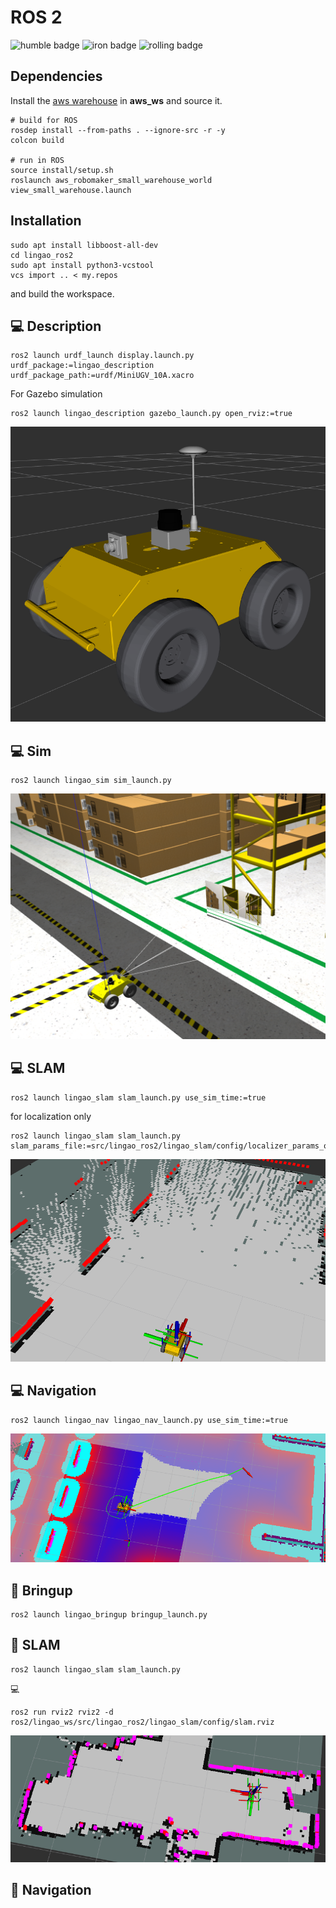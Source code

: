 # ROS 2
![humble badge](https://github.com/JosefGst/lingao_ros2/actions/workflows/humble.yaml/badge.svg)
![iron badge](https://github.com/JosefGst/lingao_ros2/actions/workflows/iron.yaml/badge.svg)
![rolling badge](https://github.com/JosefGst/lingao_ros2/actions/workflows/rolling.yaml/badge.svg)

## Dependencies
Install the [aws warehouse](https://github.com/aws-robotics/aws-robomaker-small-warehouse-world) in **aws_ws** and source it.

    # build for ROS
    rosdep install --from-paths . --ignore-src -r -y
    colcon build

    # run in ROS
    source install/setup.sh
    roslaunch aws_robomaker_small_warehouse_world view_small_warehouse.launch


## Installation

    sudo apt install libboost-all-dev
    cd lingao_ros2
    sudo apt install python3-vcstool
    vcs import .. < my.repos

and build the workspace.
## :computer: Description

    ros2 launch urdf_launch display.launch.py urdf_package:=lingao_description urdf_package_path:=urdf/MiniUGV_10A.xacro

For Gazebo simulation

    ros2 launch lingao_description gazebo_launch.py open_rviz:=true

![urdf](https://github.com/JosefGst/lingao_ros2/blob/humble/images/urdf.png)
## :computer: Sim

    ros2 launch lingao_sim sim_launch.py

![sim](https://github.com/JosefGst/lingao_ros2/blob/humble/images/sim.png)

## :computer: SLAM

    ros2 launch lingao_slam slam_launch.py use_sim_time:=true

for localization only

    ros2 launch lingao_slam slam_launch.py slam_params_file:=src/lingao_ros2/lingao_slam/config/localizer_params_online_async.yaml

![slam](https://github.com/JosefGst/lingao_ros2/blob/humble/images/slam.png)

## :computer: Navigation

    ros2 launch lingao_nav lingao_nav_launch.py use_sim_time:=true

![nav](https://github.com/JosefGst/lingao_ros2/blob/humble/images/nav.png)
    
## :robot: Bringup

    ros2 launch lingao_bringup bringup_launch.py

## :robot: SLAM

    ros2 launch lingao_slam slam_launch.py

:computer:

    ros2 run rviz2 rviz2 -d ros2/lingao_ws/src/lingao_ros2/lingao_slam/config/slam.rviz

![nav](https://github.com/JosefGst/lingao_ros2/blob/humble/images/home.png)

## :robot: Navigation

    